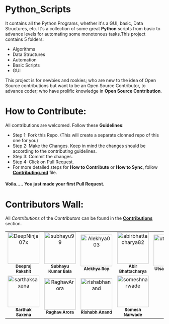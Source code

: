 # Python_Scripts

It contains all the Python Programs, whether it's a GUI, basic, Data Structures, etc. It's a collection of some great **Python** scripts from basic to advance levels for automating some monotonous tasks.This project contains 5 folders:

- Algorithms
- Data Structures
- Automation
- Basic Scripts
- GUI

This project is for newbies and rookies; who are new to the idea of Open Source contributions but want to be an Open Source Contributor, to advance coder; who have prolific knowledge in __Open Source Contribution__.

# How to Contribute:
All contributions are welcomed. Follow these __Guidelines__:
- Step 1: Fork this Repo. (This will create a separate clonned repo of this one for you)
- Step 2: Make the Changes. Keep in mind the changes should be according to the contributing guidelines.
- Step 3: Commit the changes.
- Step 4: Click on Pull Request.
- For more detailed steps for __How to Contribute__ or __How to Sync__, follow [__Contributing.md__](https://github.com/DeepNinja07x/Python_Scripts/blob/master/CONTRIBUTING.md) file.
#### Voila..... You just made your first Pull Request.

# Contributors Wall:
All *Contributions* of the *Contributors* can be found in the [__Contributions__](https://github.com/DeepNinja07x/Python_Scripts/graphs/contributors) section.
<table>
  <tr>
      <td align="center">
          <a href="https://github.com/DeepNinja07x">
              <img src="https://avatars0.githubusercontent.com/u/52314477?s=400&u=1887ecc3afa1e867af50336a3af7ed56b21dc604&v=4" width="100px;" alt="DeepNinja07x"/><br />
              <sub>
                  <b>
                      <strong>Deepraj Rakshit</strong>
                  </b>
              </sub>
          </a>
      </td>
      <td align="center">
          <a href="https://github.com/subhayu99">
              <img src="https://avatars3.githubusercontent.com/u/38143013?s=400&u=28405ea45018cee30268bd61408515033741e87e&v=4" width="100px;" alt="subhayu99"/><br />
              <sub>
                  <b>
                      <strong>Subhayu Kumar Bala</strong>
                  </b>
              </sub>
          </a>
      </td>
      <td align="center">
          <a href="https://github.com/Alekhya003">
              <img src="https://avatars2.githubusercontent.com/u/69395178?s=400&u=c33cc751d7e9bc66730e91e4a901ee9ba2e01a0b&v=4" width="100px;" alt="Alekhya003"/><br />
              <sub>
                  <b>
                      <strong>Alekhya Roy</strong>
                  </b>
              </sub>
          </a>
      </td>
    <td align="center">
          <a href="https://github.com/abirbhattacharya82">
              <img src="https://avatars3.githubusercontent.com/u/70687014?s=400&u=896c00dc4e1927f41364a56d38d6c91be133f387&v=4" width="100px;" alt="abirbhattacharya82"/><br />
              <sub>
                  <b>
                      <strong>Abir Bhattacharya</strong>
                  </b>
              </sub>
          </a>
      </td>
    <td align="center">
          <a href="https://github.com/utsavgadhiya">
              <img src="https://avatars1.githubusercontent.com/u/44888423?s=400&u=32974fa39ea0d4be02d27896da2637ea4bbfb9f5&v=4" width="100px;" alt="utsavgadhiya"/><br />
              <sub>
                  <b>
                      <strong>Utsav Gadhiya</strong>
                  </b>
              </sub>
          </a>
      </td>
    <td align="center">
          <a href="https://github.com/SVijayB">
              <img src="https://avatars1.githubusercontent.com/u/54742586?s=400&u=73e90870560e3707468ca877afef6a74ca2bdd92&v=4" width="100px;" alt="SVijayB"/><br />
              <sub>
                  <b>
                      <strong>Vijay</strong>
                  </b>
              </sub>
          </a>
      </td>
  </tr>
  <tr>
    <td align="center">
          <a href="https://github.com/sarthak1905">
              <img src="https://avatars0.githubusercontent.com/u/61883822?s=400&v=4" width="100px;" alt="sarthaksaxena"><br />
              <sub>
                  <b>
                      <strong>Sarthak Saxena</strong>
                  </b>
              </sub>
          </a>
      </td>
    <td align="center">
            <a href="https://github.com/Raghavarora27">
                <img src="https://avatars2.githubusercontent.com/u/66276244?s=460&u=16746f7b8f2f8c3db7f803b25269078ef34d2e4e&v=4" width="100px;" alt="RaghavArora"><br />
                <sub>
                <b>
                    <strong>Raghav Arora</strong>
                </b>
            </sub>
            </a>
        </td>
    <td align="center">
          <a href="https://github.com/TheFenrisLycaon">
              <img src="https://avatars0.githubusercontent.com/u/54172306?s=460&u=b4834344142abbc0f0b742dd579cc9054c112d8c&v=4" width="100px;" alt="rishabhanand"><br />
              <sub>
                  <b>
                      <strong>Rishabh Anand</strong>
                  </b>
              </sub>
          </a>
      </td>
    <td align="center">
          <a href="https://github.com/someshnarwade">
              <img src="https://avatars3.githubusercontent.com/u/37812370?s=400&u=a3e9ead47d15081bcb783a8e8fc02b70bfa4add8&v=4" width="100px;" alt="someshnarwade"><br />
              <sub>
                  <b>
                      <strong>Somesh Narwade</strong>
                  </b>
              </sub>
          </a>
      </td>
  </tr>
</table>
